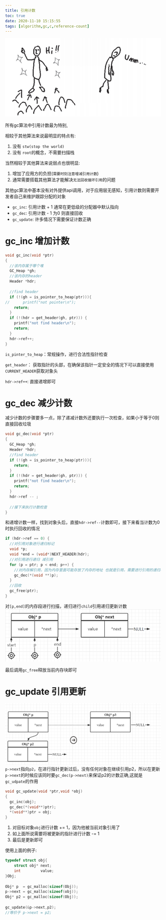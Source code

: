```yaml
---
title: 引用计数
toc: true
date: 2020-11-10 15:15:55
tags: [algorithm,gc,c,reference-count]
---
```


![](/images/blog/gc-learning/SZTPNPTBML.png)

所有gc算法中引用计数最为特别,

相较于其他算法来说最明显的特点有:
1. 没有 `stw(stop the world)`
2. 没有 `root`的概念，不需要扫描栈

当然相较于其他算法来说弱点也很明显:
1. 增加了应用方的负担(`需要时刻注意增减引用计数`)
2. 通常需要搭载其他算法才能解决`无法回收循环引用`的问题

其他gc算法中基本没有对外提供api调用，对于应用层无感知，引用计数则需要开发者自己来维护跟踪分配的对象
- `gc_inc`: 引用计数 + 1 通常在更低级的分配器中默认指向
- `gc_dec`: 引用计数 - 1 为0 则直接回收
- `gc_update`: 许多情况下需要保证计数正确

# gc_inc 增加计数

```c
void gc_inc(void *ptr)
{
  //该内存属于哪个堆
  GC_Heap *gh;
  //该内存的header
  Header *hdr;

  //find header
  if (!(gh = is_pointer_to_heap(ptr))){
//      printf("not pointer\n");
    return;
  }
  if (!(hdr = get_header(gh, ptr))) {
    printf("not find header\n");
    return;
  }
  hdr->ref++;
}
```
`is_pinter_to_heap`：常规操作，进行合法性指针检查

`get_header`： 获取指针的头部，在确保该指针一定安全的情况下可以直接使用`CURRENT_HEADER`获取对象头

`hdr->ref++`: 直接递增即可


# gc_dec 减少计数
减少计数的步骤要多一点，除了递减计数外还要执行一次检查，如果小于等于0则直接回收垃圾
```c
void gc_dec(void *ptr)
{
  GC_Heap *gh;
  Header *hdr;
  //find header
  if (!(gh = is_pointer_to_heap(ptr))){
    return;
  }
  if (!(hdr = get_header(gh, ptr))) {
    printf("not find header\n");
    return;
  }
  hdr->ref -- ;
  
  //接下来执行计数检查
}
```
和递增计数一样，找到对象头后，直接`hdr->ref--`计数即可，接下来看当计数为0时执行回收的情况
```c
if (hdr->ref == 0) {
  //对引用对象进行递归标记
  void *p;
  void *end = (void*)NEXT_HEADER(hdr);
  //对引用进行递归 减引用
  for (p = ptr; p < end; p++) {
    //对内存解引用，因为内存里面可能存放了内存的地址 也就是引用，需要进行引用的递归标记
    gc_dec(*(void **)p);
  }
  //回收
  gc_free(ptr);
}
```
对`[p,end]`的内存段进行扫描，递归进行`child`引用递归更新计数
![](/images/blog/gc-learning/PUKYKOLBFI.png)

最后调用`gc_free`释放当前内存块即可



# gc_update 引用更新
![](/images/blog/gc-learning/NWZUSIZGPI.png)
`p->next`指向`p2`，在进行指针更新过后，没有任何对象在继续引用p2，所以在更新`p->next`的时候应该同时要`gc_dec(p->next)`来保证p2的计数正确,这就是`gc_udpate`的作用


```c
void gc_update(void *ptr,void *obj)
{
  gc_inc(obj);
  gc_dec(*(void**)ptr);
  *(void**)ptr = obj;
}
```
1. 对目标对象`obj`进行计数 += 1，因为他被当前对象引用了
2. 如上面所说需要将被更新的指针进行计数 -= 1
3. 最后是更新即可

使用上面的例子:
```c
typedef struct obj{
    struct obj* next;
    int         value;
}Obj;

Obj* p  = gc_malloc(sizeof(Obj));
p->next = gc_malloc(sizeof(obj));
Obj* p2 = gc_malloc(sizeof(Obj));

gc_update(&p->next,p2);
//等价于 p->next = p2;
```
